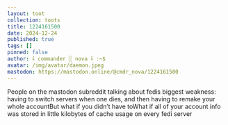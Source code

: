 ```yaml
---
layout: toot
collection: toots
title: 1224161500
date: 2024-12-24
published: true
tags: []
pinned: false
author: ⸸ commander ░ nova ⸸ :~$
avatar: /img/avatar/daemon.jpeg
mastodon: https://mastodon.online/@cmdr_nova/1224161500
---
```


People on the mastodon subreddit talking about fedis biggest weakness: having to switch servers when one dies, and then having to remake your whole accountBut what if you didn’t have toWhat if all of your account info was stored in little kilobytes of cache usage on every fedi server
